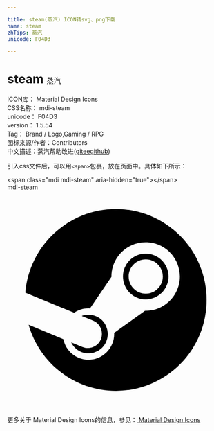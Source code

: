 ```yaml
---

title: steam(蒸汽) ICON转svg、png下载
name: steam
zhTips: 蒸汽
unicode: F04D3

---
```


# steam  <small style="font-size: 60%;font-weight: 100">蒸汽</small>


<div class="detail-page">
<p>
<span>
ICON库：
<span class="badge-secondary badge">Material Design Icons</span> 
</span>
<br/>
<span>
CSS名称：
<span class="badge-secondary badge">mdi-steam</span> 
</span>
<br/>
<span>
unicode：
<span class="badge-secondary badge">F04D3</span> 
</span>
<br/>
<span>
version：
<span class="badge-secondary badge">1.5.54</span> 
</span>
<br/>
<span>Tag：
<span class="badge-light badge">Brand / Logo,Gaming / RPG</span>
</span>
<br/>
<span>图标来源/作者：<span class="badge-light badge">Contributors</span></span> 
<br/>
<span class="zh-detail">中文描述：<span class="badge-primary badge">蒸汽</span><span class="help-link"><span>帮助改进</span>(<a href="https://gitee.com/liuwave/icon-helper/edit/master/json/material/steam.json" target="_blank" rel="noopener noreferrer">gitee</a><a href="https://github.com/liuwave/icon-helper/edit/master/json/material/steam.json" target="_blank" rel="noopener noreferrer">github</a></span>)</span><br/>
</p>
</div>
<div class="alert alert-dark">
  <i class="mdi mdi-steam mdi-48px"></i>
  <i class="mdi mdi-steam mdi-36px"></i>
  <i class="mdi mdi-steam mdi-24px"></i>
  <i class="mdi mdi-steam mdi-18px"></i>
</div>
<div>
  <p>引入css文件后，可以用<code>&lt;span&gt;</code>包裹，放在页面中。具体如下所示：    
  </p>
  <div class="alert alert-primary" style="font-size: 14px">
    &lt;span class="mdi mdi-steam" aria-hidden="true"&gt;&lt;/span&gt;
    <copy-btn content='<span class="mdi mdi-steam" aria-hidden="true"></span>'></copy-btn>
  </div>
  <div class="alert alert-secondary">
    <i class="mdi mdi-steam"
    style="font-size: 24px"
    aria-hidden="true"></i> mdi-steam
    <copy-btn content="mdi-steam" btn-title="复制图标名称"></copy-btn>
  </div>
</div>
<div id="svg" class="svg-wrap">
<svg xmlns="http://www.w3.org/2000/svg" viewBox="0 0 24 24"><path d="M12,2A10,10 0 0,1 22,12A10,10 0 0,1 12,22C7.4,22 3.55,18.92 2.36,14.73L6.19,16.31C6.45,17.6 7.6,18.58 8.97,18.58C10.53,18.58 11.8,17.31 11.8,15.75V15.62L15.2,13.19H15.28C17.36,13.19 19.05,11.5 19.05,9.42C19.05,7.34 17.36,5.65 15.28,5.65C13.2,5.65 11.5,7.34 11.5,9.42V9.47L9.13,12.93L8.97,12.92C8.38,12.92 7.83,13.1 7.38,13.41L2,11.2C2.43,6.05 6.73,2 12,2M8.28,17.17C9.08,17.5 10,17.13 10.33,16.33C10.66,15.53 10.28,14.62 9.5,14.29L8.22,13.76C8.71,13.58 9.26,13.57 9.78,13.79C10.31,14 10.72,14.41 10.93,14.94C11.15,15.46 11.15,16.04 10.93,16.56C10.5,17.64 9.23,18.16 8.15,17.71C7.65,17.5 7.27,17.12 7.06,16.67L8.28,17.17M17.8,9.42C17.8,10.81 16.67,11.94 15.28,11.94C13.9,11.94 12.77,10.81 12.77,9.42A2.5,2.5 0 0,1 15.28,6.91C16.67,6.91 17.8,8.04 17.8,9.42M13.4,9.42C13.4,10.46 14.24,11.31 15.29,11.31C16.33,11.31 17.17,10.46 17.17,9.42C17.17,8.38 16.33,7.53 15.29,7.53C14.24,7.53 13.4,8.38 13.4,9.42Z" /></svg>
</div>
<detail full-name='mdi-steam'></detail>
    
<div><p>更多关于 Material Design Icons的信息，参见：<a target="_blank" href="https://iconhelper.cn/material.html"> Material Design Icons</a>
</p></div>
